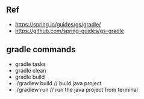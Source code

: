 ## Ref
- https://spring.io/guides/gs/gradle/
- https://github.com/spring-guides/gs-gradle

## gradle commands
- gradle tasks
- gradle clean
- gradle build		
- ./gradlew build 	// build java project
- ./gradlew run 	// run the java project from terminal

